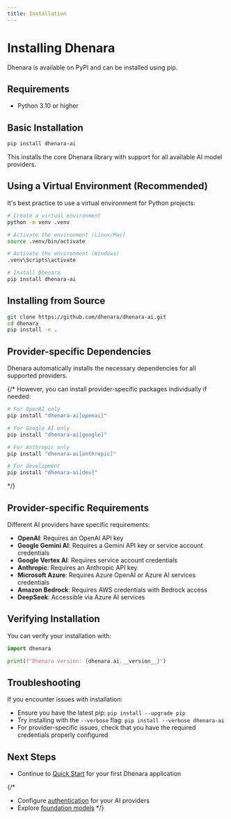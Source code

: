 ```yaml
---
title: Installation
---
```


# Installing Dhenara

Dhenara is available on PyPI and can be installed using pip.

## Requirements

- Python 3.10 or higher

## Basic Installation

```bash
pip install dhenara-ai
```

This installs the core Dhenara library with support for all available AI model providers.

## Using a Virtual Environment (Recommended)

It's best practice to use a virtual environment for Python projects:

```bash
# Create a virtual environment
python -m venv .venv

# Activate the environment (Linux/Mac)
source .venv/bin/activate

# Activate the environment (Windows)
.venv\Scripts\activate

# Install Dhenara
pip install dhenara-ai
```

## Installing from Source

```bash
git clone https://github.com/dhenara/dhenara-ai.git
cd dhenara
pip install -e .
```

## Provider-specific Dependencies

Dhenara automatically installs the necessary dependencies for all supported providers.


{/*
However, you can install provider-specific packages individually if needed:

```bash
# For OpenAI only
pip install "dhenara-ai[openai]"

# For Google AI only
pip install "dhenara-ai[google]"

# For Anthropic only
pip install "dhenara-ai[anthropic]"

# For development
pip install "dhenara-ai[dev]"
```
*/}

## Provider-specific Requirements

Different AI providers have specific requirements:

- **OpenAI**: Requires an OpenAI API key
- **Google Gemini AI**: Requires a Gemini API key or service account credentials
- **Google Vertex AI**: Requires service account credentials
- **Anthropic**: Requires an Anthropic API key
- **Microsoft Azure**: Requires Azure OpenAI or Azure AI services credentials
- **Amazon Bedrock**: Requires AWS credentials with Bedrock access
- **DeepSeek**: Accessible via Azure AI services

## Verifying Installation

You can verify your installation with:

```python
import dhenara

print(f"Dhenara version: {dhenara.ai.__version__}")
```

## Troubleshooting

If you encounter issues with installation:

- Ensure you have the latest pip: `pip install --upgrade pip`
- Try installing with the `--verbose` flag: `pip install --verbose dhenara-ai`
- For provider-specific issues, check that you have the required credentials properly configured

## Next Steps

- Continue to [Quick Start](./quick-start) for your first Dhenara application

{/*
- Configure [authentication](../guides/authentication) for your AI providers
- Explore [foundation models](../foundation-models/overview)
*/}
